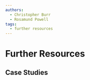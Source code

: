 ```yaml
---
authors:
  - Christopher Burr
  - Rosamund Powell
tags: 
  - further resources
---
```


# Further Resources

## Case Studies

<!--add links to case studies-->

<!--html versions forthcoming-->